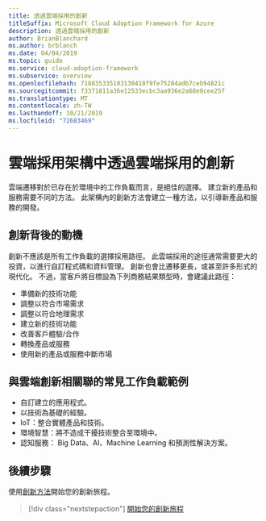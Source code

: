 ```yaml
---
title: 透過雲端採用的創新
titleSuffix: Microsoft Cloud Adoption Framework for Azure
description: 透過雲端採用的創新
author: BrianBlanchard
ms.author: brblanch
ms.date: 04/04/2019
ms.topic: guide
ms.service: cloud-adoption-framework
ms.subservice: overview
ms.openlocfilehash: 718835335103130418f9fe75284adb7ceb94821c
ms.sourcegitcommit: f3371811a36e12533ecbc3aa936e2a68e0cee25f
ms.translationtype: MT
ms.contentlocale: zh-TW
ms.lasthandoff: 10/21/2019
ms.locfileid: "72683469"
---
```

# <a name="innovation-through-cloud-adoption-in-the-cloud-adoption-framework"></a>雲端採用架構中透過雲端採用的創新

雲端遷移對於已存在於環境中的工作負載而言，是絕佳的選擇。 建立新的產品和服務需要不同的方法。 此架構內的創新方法會建立一種方法，以引導新產品和服務的開發。

## <a name="motivations-behind-innovation"></a>創新背後的動機

創新不應該是所有工作負載的選擇採用路徑。 此雲端採用的途徑通常需要更大的投資，以進行自訂程式碼和資料管理。 創新也會比遷移更長，或甚至許多形式的現代化。 不過，當客戶將目標設為下列商務結果類型時，會建議此路徑：

- 準備新的技術功能
- 調整以符合市場需求
- 調整以符合地理需求
- 建立新的技術功能
- 改善客戶體驗/合作
- 轉換產品或服務
- 使用新的產品或服務中斷市場

## <a name="common-workload-examples-associated-with-a-cloud-innovation"></a>與雲端創新相關聯的常見工作負載範例

- 自訂建立的應用程式。
- 以技術為基礎的經驗。
- IoT：整合實體產品和技術。
- 環境智慧：將不造成干擾技術整合至環境中。
- 認知服務： Big Data、AI、Machine Learning 和預測性解決方案。

## <a name="next-steps"></a>後續步驟

使用[創新方法](../innovate/index.md)開始您的創新旅程。

> [!div class="nextstepaction"]
> [開始您的創新旅程](../innovate/index.md)
